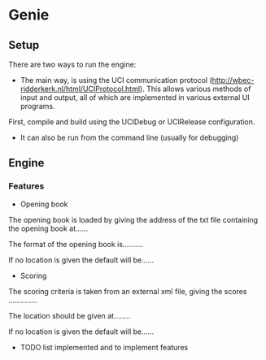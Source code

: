 # Genie #

## Setup ##

There are two ways to run the engine:

* The main way, is using the UCI communication protocol (http://wbec-ridderkerk.nl/html/UCIProtocol.html). This allows various methods of input and output, all of which are implemented in various external UI programs.

First, compile and build using the UCIDebug or UCIRelease configuration.

* It can also be run from the command line (usually for debugging)

## Engine ##

### Features ###

* Opening book

The opening book is loaded by giving the address of the txt file containing the opening book at......

The format of the opening book is..........

If no location is given the default will be......

* Scoring

The scoring criteria is taken from an external xml file, giving the scores ..............

The location should be given at........

If no location is given the default will be......

* TODO list implemented and to implement features






